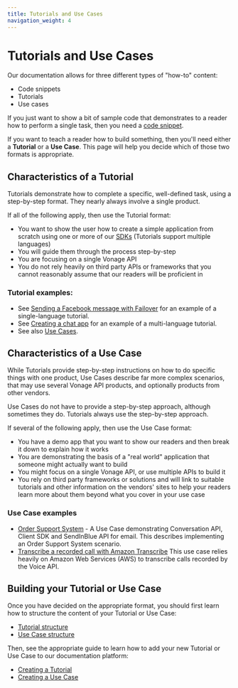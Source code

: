 ```yaml
---
title: Tutorials and Use Cases
navigation_weight: 4
---
```


# Tutorials and Use Cases

Our documentation allows for three different types of "how-to" content:

* Code snippets
* Tutorials
* Use cases

If you just want to show a bit of sample code that demonstrates to a reader how to perform a single task, then you need a [code snippet](/contribute/structure/content-types/code-snippets).

If you want to teach a reader how to build something, then you'll need either a **Tutorial** or a **Use Case**. This page will help you decide which of those two formats is appropriate.

## Characteristics of a Tutorial

Tutorials demonstrate how to complete a specific, well-defined task, using a step-by-step format. They nearly always involve a single product.

If all of the following apply, then use the Tutorial format:

* You want to show the user how to create a simple application from scratch using one or more of our [SDKs](tools) (Tutorials support multiple languages)
* You will guide them through the process step-by-step
* You are focusing on a single Vonage API
* You do not rely heavily on third party APIs or frameworks that you cannot reasonably assume that our readers will be proficient in

### Tutorial examples:

* See [Sending a Facebook message with Failover](/dispatch/tutorials/send-facebook-message-with-failover/introduction) for an example of a single-language tutorial.
* See [Creating a chat app](/client-sdk/tutorials/in-app-messaging/introduction) for an example of a multi-language tutorial.
* See also [Use Cases](/contribute/guides/use-cases).


## Characteristics of a Use Case

While Tutorials provide step-by-step instructions on how to do specific things with one product, Use Cases describe far more complex scenarios, that may use several Vonage API products, and optionally products from other vendors.

Use Cases do not have to provide a step-by-step approach, although sometimes they do. Tutorials always use the step-by-step approach.

If several of the following apply, then use the Use Case format:

* You have a demo app that you want to show our readers and then break it down to explain how it works
* You are demonstrating the basis of a "real world" application that someone might actually want to build
* You might focus on a single Vonage API, or use multiple APIs to build it
* You rely on third party frameworks or solutions and will link to suitable tutorials and other information on the vendors' sites to help your readers learn more about them beyond what you cover in your use case

### Use Case examples

* [Order Support System](/use-cases/client-sdk-sendinblue-order-confirm) - A Use Case demonstrating Conversation API, Client SDK and SendInBlue API for email. This describes implementing an Order Support System scenario.
* [Transcribe a recorded call with Amazon Transcribe](/use-cases/trancribe-amazon-api) This use case relies heavily on Amazon Web Services (AWS) to transcribe calls recorded by the Voice API.


## Building your Tutorial or Use Case

Once you have decided on the appropriate format, you should first learn how to structure the content of your Tutorial or Use Case:

* [Tutorial structure]()
* [Use Case structure]()

Then, see the appropriate guide to learn how to add your new Tutorial or Use Case to our documentation platform:

* [Creating a Tutorial]()
* [Creating a Use Case]()
